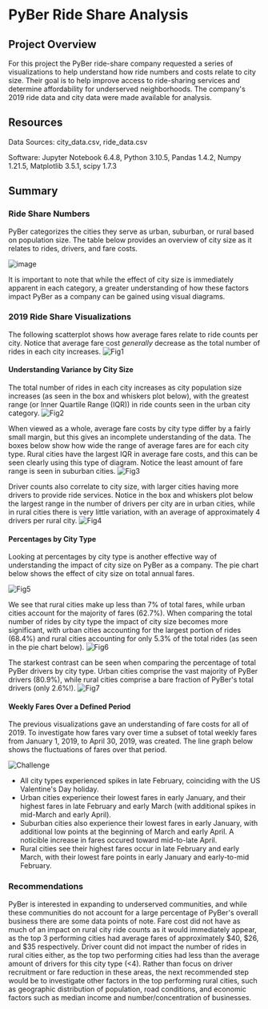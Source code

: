 # PyBer Ride Share Analysis

## Project Overview
For this project the PyBer ride-share company requested a series of visualizations to help understand how ride numbers and costs relate to city size. Their goal is to help improve access to ride-sharing services and determine affordability for underserved neighborhoods. The company's 2019 ride data and city data were made available for analysis. 

## Resources
Data Sources: city_data.csv, ride_data.csv

Software: Jupyter Notebook 6.4.8, Python 3.10.5, Pandas 1.4.2, Numpy 1.21.5, Matplotlib 3.5.1, scipy 1.7.3

## Summary

### Ride Share Numbers
PyBer categorizes the cities they serve as urban, suburban, or rural based on population size. The table below provides an overview of city size as it relates to rides, drivers, and fare costs.

![image](https://user-images.githubusercontent.com/105830645/176822353-32947d51-2a11-4cf2-bf29-461df759d739.png)

It is important to note that while the effect of city size is immediately apparent in each category, a greater understanding of how these factors impact PyBer as a company can be gained using visual diagrams.

### 2019 Ride Share Visualizations
The following scatterplot shows how average fares relate to ride counts per city. Notice that average fare cost _generally_ decrease as the total number of rides in each city increases.
![Fig1](https://user-images.githubusercontent.com/105830645/176815387-918c0d7d-a671-46d8-8d02-059cdc9fae14.png)

#### Understanding Variance by City Size

The total number of rides in each city increases as city population size increases (as seen in the box and whiskers plot below), with the greatest range (or Inner Quartile Range (IQR)) in ride counts seen in the urban city category.
![Fig2](https://user-images.githubusercontent.com/105830645/176815499-0cc32869-6e83-4fa9-bcb1-42655b40161a.png)

When viewed as a whole, average fare costs by city type differ by a fairly small margin, but this gives an incomplete understanding of the data. The boxes below show how wide the range of average fares are for each city type. Rural cities have the largest IQR in average fare costs, and this can be seen clearly using this type of diagram. Notice the least amount of fare range is seen in suburban cities.
![Fig3](https://user-images.githubusercontent.com/105830645/176815740-53fe2b0c-ae3d-4e93-821a-2ea066df5820.png)

Driver counts also correlate to city size, with larger cities having more drivers to provide ride services. Notice in the box and whiskers plot below the largest range in the number of drivers per city are in urban cities, while in rural cities there is very little variation, with an average of approximately 4 drivers per rural city.
![Fig4](https://user-images.githubusercontent.com/105830645/176816155-93cad828-58cd-4c14-84be-a64f027e6158.png)

#### Percentages by City Type

Looking at percentages by city type is another effective way of understanding the impact of city size on PyBer as a company. The pie chart below shows the effect of city size on total annual fares.

![Fig5](https://user-images.githubusercontent.com/105830645/176817064-80c48384-49ee-41e5-9a03-f22f2991f43f.png)

We see that rural cities make up less than 7% of total fares, while urban cities account for the majority of fares (62.7%). When comparing the total number of rides by city type the impact of city size becomes more significant, with urban cities accounting for the largest portion of rides (68.4%) and rural cities accounting for only 5.3% of the total rides (as seen in the pie chart below).
![Fig6](https://user-images.githubusercontent.com/105830645/176818042-fe8d4948-b00a-4992-9334-4e358e738a59.png)

The starkest contrast can be seen when comparing the percentage of total PyBer drivers by city type. Urban cities comprise the vast majority of PyBer drivers (80.9%), while rural cities comprise a bare fraction of PyBer's total drivers (only 2.6%!).
![Fig7](https://user-images.githubusercontent.com/105830645/176818818-7c209cf4-a704-4932-99d8-f56dab809ba1.png)

#### Weekly Fares Over a Defined Period
The previous visualizations gave an understanding of fare costs for all of 2019. To investigate how fares vary over time a subset of total weekly fares from January 1, 2019, to April 30, 2019, was created. The line graph below shows the fluctuations of fares over that period.

![Challenge](https://user-images.githubusercontent.com/105830645/176826945-a69161d7-2d01-419e-81e1-8538ce9f46f5.png)

- All city types experienced spikes in late February, coinciding with the US Valentine's Day holiday.
- Urban cities experience their lowest fares in early January, and their highest fares in late February and early March (with additional spikes in mid-March and early April).
- Suburban cities also experience their lowest fares in early January, with additional low points at the beginning of March and early April. A noticible increase in fares occured toward mid-to-late April. 
- Rural cities see their highest fares occur in late February and early March, with their lowest fare points in early January and early-to-mid February.

### Recommendations
PyBer is interested in expanding to underserved communities, and while these communities do not account for a large percentage of PyBer's overall business there are some data points of note. Fare cost did not have as much of an impact on rural city ride counts as it would immediately appear, as the top 3 performing cities had average fares of approximately $40, $26, and $35 respectively. Driver count did not impact the number of rides in rural cities either, as the top two performing cities had less than the average amount of drivers for this city type (<4). Rather than focus on driver recruitment or fare reduction in these areas, the next recommended step would be to investigate other factors in the top performing rural cities, such as geographic distribution of population, road conditions, and economic factors such as median income and number/concentration of businesses. 
